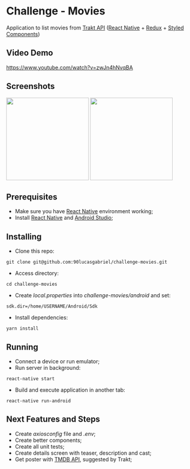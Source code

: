 # Challenge - Movies
Application to list movies from [Trakt API](https://trakt.docs.apiary.io/) ([React Native](https://facebook.github.io/react-native/) + [Redux](https://redux.js.org/) + [Styled Components](https://www.styled-components.com/))


## Video Demo
https://www.youtube.com/watch?v=zwJn4hNvqBA


## Screenshots
<img src="https://lh3.googleusercontent.com/ztzDLRmpYEEUudl-7KFj5TekBWPbmgGpfgqj9M_OfzejDHf6azq1igyh_71w_AI8HJAQamMtyxTTV7VDJSMYzjJsUIqqtSIof3b7BcMpzwsyCv2hMNlJvwobVmSy5wBu3PGyfIzAWCM=w1080-h2280-no" width="220" /> <img src="https://lh3.googleusercontent.com/SIdNuY3PGxcvhdr46-puNKAYF7cp4-2C1fGePFF-EWRdv2DzsbpzJPO4VlvInJ0j7gJgOUgWiobYSPVXu3ErUcZXLXiBVOvhloO7MJxiD6K0BqqYjl6qAK4ojVMr4pKB-W7NtkO-JWs=w1080-h2280-no" width="220" />

## Prerequisites
- Make sure you have [React Native](https://facebook.github.io/react-native/) environment working;
- Install [React Native](https://facebook.github.io/react-native/) and [Android Studio](https://developer.android.com/studio);

## Installing
- Clone this repo:
```
git clone git@github.com:90lucasgabriel/challenge-movies.git
```
- Access directory:
```
cd challenge-movies
```
- Create *local.properties* into *challenge-movies/android* and set: 
```
sdk.dir=/home/USERNAME/Android/Sdk
```
- Install dependencies: 
```
yarn install
```
## Running
- Connect a device or run emulator;
- Run server in background: 
```
react-native start
```
- Build and execute application in another tab: 
```
react-native run-android
```

## Next Features and Steps
- Create *axiosconfig* file and *.env*;
- Create better components;
- Create all unit tests;
- Create details screen with teaser, description and cast;
- Get poster with [TMDB API](https://developers.themoviedb.org/3), suggested by Trakt;
